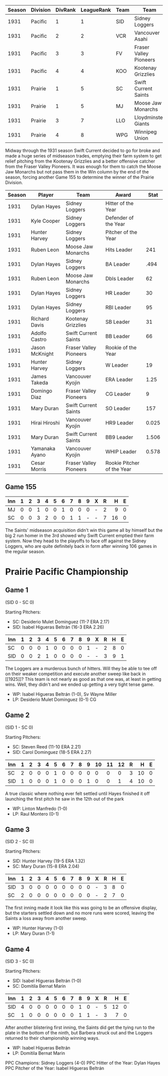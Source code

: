 | Season | Division | DivRank | LeagueRank | Team | Team | Rating | GP | W | L | Win% | RS | RA | pW-L | RDiff | Hits | Pennant | Champion |
|------|------|------|------|------|------|------|------|------|------|------|------|------|------|------|------|------|------|
| 1931 | Pacific | 1 | 1 | SID | Sidney Loggers | 181 | 154 | 106 | 48 | 0.688 | 572 | 427 | 0.631 | 145 | 1695 | 1 | 1 |
| 1931 | Pacific | 2 | 2 | VCR | Vancouver Asahi | 169 | 154 | 93 | 61 | 0.604 | 494 | 417 | 0.577 | 77 | 1572
| 1931 | Pacific | 3 | 3 | FV | Fraser Valley Pioneers | 176 | 154 | 90 | 64 | 0.584 | 474 | 406 | 0.570 | 68 | 1567
| 1931 | Pacific | 4 | 4 | KOO | Kootenay Grizzlies | 159 | 154 | 75 | 79 | 0.487 | 522 | 500 | 0.520 | 22 | 1529
| 1931 | Prairie | 1 | 5 | SC | Swift Current Saints | 165 | 154 | 69 | 85 | 0.448 | 447 | 452 | 0.495 | -5 | 1482 | 1 |
| 1931 | Prairie | 1 | 5 | MJ | Moose Jaw Monarchs | 159 | 154 | 69 | 85 | 0.448 | 463 | 513 | 0.453 | -50 | 1576
| 1931 | Prairie | 3 | 7 | LLO | Lloydminster Giants | 153 | 154 | 58 | 96 | 0.377 | 478 | 611 | 0.390 | -133 | 1527
| 1931 | Prairie | 4 | 8 | WPG | Winnipeg Union | 157 | 154 | 56 | 98 | 0.364 | 441 | 565 | 0.389 | -124 | 1534
Midway through the 1931 season Swift Current decided to go for broke and made a huge series of midseason trades, emptying their farm system to get relief pitching from the Kootenay Grizzlies and a better offensive catcher from the Fraser Valley Pioneers. It was enough for them to catch the Moose Jaw Monarchs but not pass them in the Win column by the end of the season, forcing another Game 155 to determine the winner of the Prairie Division.

| Season | Player | Team | Award | Stat |
|--------|--------|------|-------|------|
| 1931 | Dylan Hayes | Sidney Loggers | Hitter of the Year | |
| 1931 | Kyle Cooper | Sidney Loggers | Defender of the Year | |
| 1931 | Hunter Harvey | Sidney Loggers | Pitcher of the Year | |
| 1931 | Ruben Leon | Moose Jaw Monarchs | Hits Leader | 241 |
| 1931 | Dylan Hayes | Sidney Loggers  | BA Leader | .494 |
| 1931 | Ruben Leon | Moose Jaw Monarchs  | Dbls Leader | 62 |
| 1931 | Dylan Hayes | Sidney Loggers  | HR Leader | 30 |
| 1931 | Dylan Hayes | Sidney Loggers  | RBI Leader | 95 |
| 1931 | Richard Davis | Kootenay Grizzlies | SB Leader | 31 |
| 1931 | Adolfo Castro | Swift Current Saints | BB Leader | 66 |
| 1931 | Jason McKnight | Fraser Valley Pioneers | Rookie of the Year | |
| 1931 | Hunter Harvey | Sidney Loggers | W Leader | 19 |
| 1931 | James Takeda | Vancouver Kyojin | ERA Leader | 1.25 |
| 1931 | Domingo Diaz | Fraser Valley Pioneers | CG Leader | 9 |
| 1931 | Mary Duran | Swift Current Saints | SO Leader | 157 |
| 1931 | Hirai Hiroshi | Vancouver Kyojin | HR9 Leader | 0.025 |
| 1931 | Mary Duran | Swift Current Saints | BB9 Leader | 1.506 |
| 1931 | Yamanaka Ayano | Vancouver Kyojin | WHIP Leader | 0.578 |
| 1931 | Cesar Morris | Fraser Valley Pioneers | Rookie Pitcher of the Year | |

## Game 155

| Inn | 1 | 2 | 3 | 4 | 5 | 6 | 7 | 8 | 9 | X |  R |  H |  E |
|-----|---|---|---|---|---|---|---|---|---|---|---:|---:|---:|
| MJ  | 0 | 0 | 1 | 0 | 0 | 1 | 0 | 0 | 0 | - |  2 |  9 |  0 |
| SC  | 0 | 0 | 3 | 2 | 0 | 0 | 1 | 1 | - | - |  7 | 16 |  0 |

The Saints' midseason acquisition didn't win this game all by himself but the big 2 run homer in the 3rd showed why Swift Current emptied their farm system. Now they head to the playoffs to face off against the Sidney Loggers, who are quite definitely back in form after winning 106 games in the regular season.

# Prairie Pacific Championship

## Game 1 
(SID 0 - SC 0)

Starting Pitchers: 
* SC: Desiderio Mulet Dominguez (11-7 ERA 2.17)
* SID: Isabel Higueras Beltrán (16-3 ERA 2.26)

| Inn | 1 | 2 | 3 | 4 | 5 | 6 | 7 | 8 | 9 | X |  R |  H |  E |
|-----|---|---|---|---|---|---|---|---|---|---|---:|---:|---:|
| SC  | 0 | 0 | 0 | 1 | 0 | 0 | 0 | 0 | 1 | - |  2 |  8 |  0 |
| SID | 0 | 0 | 2 | 1 | 0 | 0 | 0 | 0 | - | - |  3 |  9 |  1 |

The Loggers are a murderous bunch of hitters. Will they be able to tee off on their weaker competition and execute another sweep like back in [[1925]]? This team is not nearly as good as that one was, at least in getting wins. Well, they didn't and we ended up getting a very tight tense game.

* WP: Isabel Higueras Beltrán (1-0), Sv Wayne Miller 
* LP: Desiderio Mulet Dominguez (0-1) CG

## Game 2 
(SID 1 - SC 0)

Starting Pitchers: 
* SC: Steven Reed (11-10 ERA 2.21)
* SID: Carol Dominguez (18-5 ERA 2.27)

| Inn | 1 | 2 | 3 | 4 | 5 | 6 | 7 | 8 | 9 | 10 | 11 | 12 | R |  H | E |
|-----|---|---|---|---|---|---|---|---|---|----|----|----|---|---:|---|
| SC  | 2 | 0 | 0 | 0 | 1 | 0 | 0 | 0 | 0 |  0 |  0 |  0 | 3 | 10 | 0 |
| SID | 1 | 0 | 0 | 0 | 1 | 0 | 0 | 0 | 1 |  0 |  0 |  1 | 4 | 10 | 0 |

A true classic where nothing ever felt settled until Hayes finished it off launching the first pitch he saw in the 12th out of the park

* WP: Linton Manfredo (1-0)
* LP: Raul Montero (0-1)

## Game 3 
(SID 2 - SC 0)

Starting Pitchers: 
* SID: Hunter Harvey (19-5 ERA 1.32)
* SC: Mary Duran (15-8 ERA 2.04)

| Inn | 1 | 2 | 3 | 4 | 5 | 6 | 7 | 8 | 9 | X | R | H | E |
|-----|---|---|---|---|---|---|---|---|---|---|---|---|---|
| SID | 3 | 0 | 0 | 0 | 0 | 0 | 0 | 0 | 0 | - | 3 | 8 | 0 |
| SC  | 2 | 0 | 0 | 0 | 0 | 0 | 0 | 0 | 0 | - | 2 | 7 | 0 |

The first inning made it look like this was going to be an offensive display, but the starters settled down and no more runs were scored, leaving the Saints a loss away from another sweep.

* WP: Hunter Harvey (1-0)
* LP: Mary Duran (1-1)

## Game 4 
(SID 3 - SC 0)

Starting Pitchers: 
* SID: Isabel Higueras Beltrán (1-0)
* SC: Domitila Bernat Marin 

| Inn | 1 | 2 | 3 | 4 | 5 | 6 | 7 | 8 | 9 | X | R |  H | E |
|-----|---|---|---|---|---|---|---|---|---|---|---|---:|---|
| SID | 4 | 0 | 0 | 0 | 0 | 0 | 0 | 1 | 0 | - | 5 | 12 | 0 |
| SC  | 1 | 0 | 0 | 0 | 0 | 0 | 0 | 1 | 1 | - | 3 |  7 | 0 |

After another blistering first inning, the Saints did get the tying run to the plate in the bottom of the ninth, but Barbera struck out and the Loggers returned to their championship winning ways.

* WP: Isabel Higueras Beltrán
* LP: Domitila Bernat Marin 

PPC Champions: Sidney Loggers (4-0)
PPC Hitter of the Year: Dylan Hayes
PPC Pitcher of the Year: Isabel Higueras Beltrán